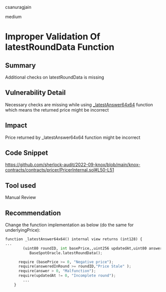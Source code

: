 csanuragjain

medium

# Improper Validation Of latestRoundData Function

## Summary
Additional checks on latestRoundData is missing

## Vulnerability Detail
Necessary checks are missing while using [_latestAnswer64x64](https://github.com/sherlock-audit/2022-09-knox/blob/main/knox-contracts/contracts/pricer/PricerInternal.sol#L49) function which means the returned price might be incorrect

## Impact
Price returned by _latestAnswer64x64 function might be incorrect

## Code Snippet
https://github.com/sherlock-audit/2022-09-knox/blob/main/knox-contracts/contracts/pricer/PricerInternal.sol#L50-L51

## Tool used
Manual Review

## Recommendation
Change the function implementation as below (do the same for underlyingPrice):

```python
function _latestAnswer64x64() internal view returns (int128) {
...
        (uint80 roundID, int basePrice,,uint256 updatedAt,uint80 answeredInRound) =
           BaseSpotOracle.latestRoundData();

      require (basePrice >= 0, "Negative price");
      require(answeredInRound >= roundID,"Price Stale" );
      require(answer > 0, "Malfunction");
      require(updatedAt != 0, "Incomplete round");
        ...
    }
```